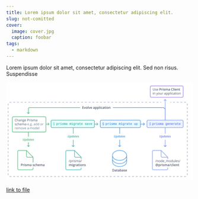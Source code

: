 ```yaml
---
title: Lorem ipsum dolor sit amet, consectetur adipiscing elit.
slug: not-comitted
cover:
  image: cover.jpg
  caption: foobar
tags:
  - markdown
---
```


Lorem ipsum dolor sit amet, consectetur adipiscing elit. Sed non risus.
Suspendisse

<!-- more -->

![some image](img.png)

[link to file](plain.txt)
